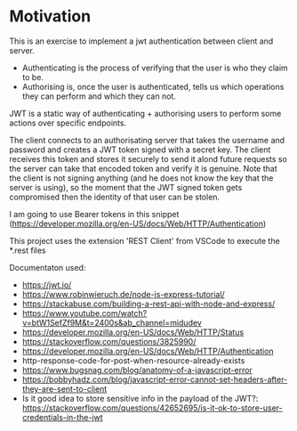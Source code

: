  # Motivation
 This is an exercise to implement a jwt authentication between client and server.

 - Authenticating is the process of verifying that the user is who they claim to be.
 - Authorising is, once the user is authenticated, tells us which operations they can perform and which they can not.

 JWT is a static way of authenticating + authorising users to perform some actions over specific endpoints.

 The client connects to an authorisating server that takes the username and password and creates a JWT token signed with a secret key. The client receives this token and stores it securely to send it alond future requests so the server can take that encoded token and verify it is genuine. Note that the client is not signing anything (and he does not know the key that the server is using), so the moment that the JWT signed token gets compromised then the identity of that user can be stolen.

I am going to use Bearer tokens in this snippet (https://developer.mozilla.org/en-US/docs/Web/HTTP/Authentication)
 
This project uses the extension 'REST Client' from VSCode to execute the *.rest files

 Documentaton used:
 - https://jwt.io/
 - https://www.robinwieruch.de/node-js-express-tutorial/
 - https://stackabuse.com/building-a-rest-api-with-node-and-express/
 - https://www.youtube.com/watch?v=btW1SefZf9M&t=2400s&ab_channel=midudev
 - https://developer.mozilla.org/en-US/docs/Web/HTTP/Status
 - https://stackoverflow.com/questions/3825990/
 - https://developer.mozilla.org/en-US/docs/Web/HTTP/Authentication
 - http-response-code-for-post-when-resource-already-exists
 - https://www.bugsnag.com/blog/anatomy-of-a-javascript-error
 - https://bobbyhadz.com/blog/javascript-error-cannot-set-headers-after-they-are-sent-to-client
 - Is it good idea to store sensitive info in the payload of the JWT?: https://stackoverflow.com/questions/42652695/is-it-ok-to-store-user-credentials-in-the-jwt